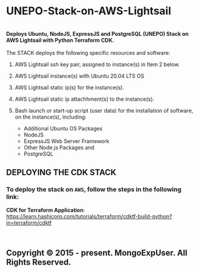 # UNEPO-Stack-on-AWS-Lightsail

<br>
<strong>
Deploys Ubuntu, NodeJS, ExpressJS and PostgreSQL (UNEPO) Stack on AWS Lightsail with Python Terraform CDK.
</strong>
<br><br>
The  STACK deploys the following specific resources and software:

1) AWS Lightsail ssh key pair, assigned to instance(s) in Item 2 below.
                                                                                                                                                 
2) AWS Lightsail instance(s) with Ubuntu 20.04 LTS OS
                                                                                                                                                 
3) AWS Lightsail static ip(s) for the instance(s).
                                                                                                                                               
4) AWS Lightsail static ip attachhment(s) to the instance(s).

5) Bash launch or start-up script (user data) for the installation of software, on the instance(s), including:

   -  Additional Ubuntu OS Packages <br>
   -  NodeJS <br>
   -  ExpressJS Web Server Framework <br>
   -  Other Node.js Packages and <br>
   -  PostgreSQL


## DEPLOYING THE CDK STACK

### To deploy the stack  on ```AWS```, follow the steps in the following link:

<strong>CDK for Terraform Application</strong>: https://learn.hashicorp.com/tutorials/terraform/cdktf-build-python?in=terraform/cdktf
  
<br>

##
## <strong>Copyright © 2015 - present. MongoExpUser.  All Rights Reserved. </strong>
